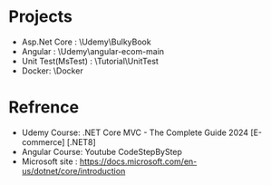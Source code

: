 # Projects
- Asp.Net Core : \Udemy\BulkyBook
- Angular :  \Udemy\angular-ecom-main
- Unit Test(MsTest) :  \Tutorial\UnitTest
- Docker: \Docker

# Refrence
- Udemy Course: .NET Core MVC - The Complete Guide 2024 [E-commerce] [.NET8]
- Angular Course: Youtube CodeStepByStep
- Microsoft site : https://docs.microsoft.com/en-us/dotnet/core/introduction
